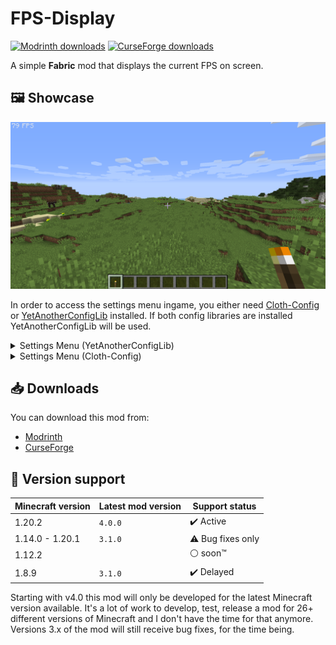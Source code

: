 # FPS-Display
[![Modrinth downloads](https://img.shields.io/modrinth/dt/DIlqwRFH?logo=modrinth&label=Modrinth&color=00AF5C)](https://modrinth.com/mod/fpsdisplay)
[![CurseForge downloads](https://img.shields.io/curseforge/dt/440228?logo=curseforge&label=CurseForge&color=F16436)](https://www.curseforge.com/minecraft/mc-mods/fpsdisplay)

A simple **Fabric** mod that displays the current FPS on screen.

## 🖼️ Showcase

![preview](./media/showcase/fps-counter.png)

In order to access the settings menu ingame, you either need [Cloth-Config](https://modrinth.com/mod/cloth-config) or [YetAnotherConfigLib](https://modrinth.com/mod/yacl) installed.
If both config libraries are installed YetAnotherConfigLib will be used.

<details>
<summary>Settings Menu (YetAnotherConfigLib)</summary>

![settings](./media/showcase/settings-yacl.png)
</details>

<details>
<summary>Settings Menu (Cloth-Config)</summary>

![settings](./media/showcase/settings-clothconfig.png)
</details>

## 📥 Downloads

You can download this mod from:
* [Modrinth](https://modrinth.com/mod/fpsdisplay)
* [CurseForge](https://www.curseforge.com/minecraft/mc-mods/fpsdisplay)

## 🎲 Version support

| Minecraft version | Latest mod version | Support status             |
| ----------------- | ------------------ | -------------------------- |
| 1.20.2            | `4.0.0`            | :heavy_check_mark: Active  |
| 1.14.0 - 1.20.1   | `3.1.0`            | :warning: Bug fixes only   |
| 1.12.2            |                    | :white_circle: soon™       |
| 1.8.9             | `3.1.0`            | :heavy_check_mark: Delayed |

Starting with v4.0 this mod will only be developed for the latest Minecraft version available.
It's a lot of work to develop, test, release a mod for 26+ different versions of Minecraft and I don't have the time for that anymore.
Versions 3.x of the mod will still receive bug fixes, for the time being.

